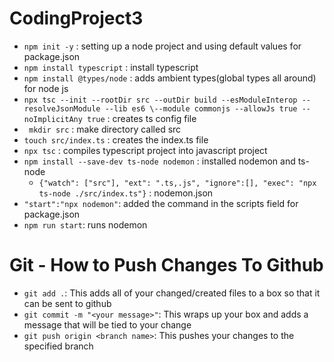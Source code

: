 # CodingProject3
- ```npm init -y``` : setting up a node project and using default values for package.json
- ```npm install typescript``` : install typescript 
- ```npm install @types/node``` : adds ambient types(global types all around) for node js
- ```npx tsc --init --rootDir src --outDir build --esModuleInterop --resolveJsonModule --lib es6 \--module commonjs --allowJs true --noImplicitAny true``` : creates ts config file
- ``` mkdir src``` :  make directory called src 
- ```touch src/index.ts``` : creates the index.ts file
- ```npx tsc``` : compiles typescript project into javascript project
- ```npm install --save-dev ts-node nodemon``` : installed nodemon and ts-node 
    - ```{"watch": ["src"], "ext": ".ts,.js", "ignore":[], "exec": "npx ts-node ./src/index.ts"}``` : nodemon.json
- ```"start":"npx nodemon"```: added the command in the scripts field for package.json 
- ```npm run start```: runs nodemon

# Git - How to Push Changes To Github
- ```git add .```: This adds all of your changed/created files to a box so that it can be sent to github
- ```git commit -m "<your message>"```: This wraps up your box and adds a message that will be tied to your change
- ```git push origin <branch name>```: This pushes your changes to the specified branch